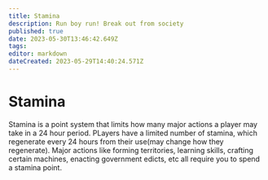 ```yaml
---
title: Stamina
description: Run boy run! Break out from society
published: true
date: 2023-05-30T13:46:42.649Z
tags: 
editor: markdown
dateCreated: 2023-05-29T14:40:24.571Z
---
```


# Stamina
Stamina is a point system that limits how many major actions a player may take in a 24 hour period. PLayers have a limited number of stamina, which regenerate every 24 hours from their use(may change how they regenerate). Major actions like forming territories, learning skills, crafting certain machines, enacting government edicts, etc all require you to spend a stamina point.
